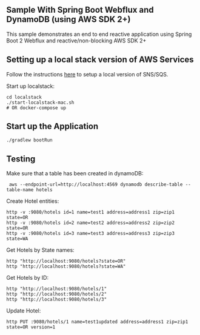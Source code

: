 ## Sample With Spring Boot Webflux and DynamoDB (using AWS SDK 2+)

This sample demonstrates an end to end reactive application using Spring Boot 2 Webflux
and reactive/non-blocking AWS SDK 2+

## Setting up a local stack version of AWS Services

Follow the instructions [here](https://github.com/localstack/localstack)
to setup a local version of SNS/SQS.

Start up localstack:

```
cd localstack
./start-localstack-mac.sh
# OR docker-compose up
```

## Start up the Application

```
./gradlew bootRun
```


## Testing

Make sure that a table has been created in dynamoDB:

```
 aws --endpoint-url=http://localhost:4569 dynamodb describe-table --table-name hotels
```

Create Hotel entities:

```
http -v :9080/hotels id=1 name=test1 address=address1 zip=zip1 state=OR
http -v :9080/hotels id=2 name=test2 address=address2 zip=zip2 state=OR
http -v :9080/hotels id=3 name=test3 address=address3 zip=zip3 state=WA
```


Get Hotels by State names:

```
http "http://localhost:9080/hotels?state=OR"
http "http://localhost:9080/hotels?state=WA"
```

Get Hotels by ID:

```
http "http://localhost:9080/hotels/1"
http "http://localhost:9080/hotels/2"
http "http://localhost:9080/hotels/3"
```

Update Hotel:
```
http PUT :9080/hotels/1 name=test1updated address=address1 zip=zip1 state=OR version=1
```
